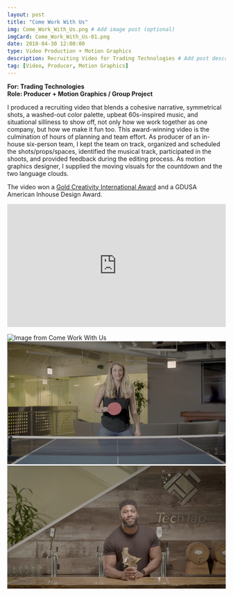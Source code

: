 ```yaml
---
layout: post
title: "Come Work With Us"
img: Come_Work_With_Us.png # Add image post (optional)
imgCard: Come_Work_With_Us-01.png
date: 2018-04-30 12:00:00
type: Video Production + Motion Graphics
description: Recruiting Video for Trading Technologies # Add post description (optional)
tag: [Video, Producer, Motion Graphics]
---
```

<b>For: Trading Technologies</b><br/>
<b>Role: Producer + Motion Graphics / Group Project</b>

I produced a recruiting video that blends a cohesive narrative, symmetrical shots, a washed-out color palette, upbeat 60s-inspired music, and situational silliness to show off, not only how we work together as one company, but how we make it fun too.  This award-winning video is the culmination of hours of planning and team effort.  As producer of an in-house six-person team, I kept the team on track, organized and scheduled the shots/props/spaces, identified the musical track, participated in the shoots, and provided feedback during the editing process.  As motion graphics designer, I supplied the moving visuals for the countdown and the two language clouds.

The video won a <a href="https://creativityawards.com/?submission=come-work-with-us" target="_blacnk">Gold Creativity International Award</a> and a GDUSA American Inhouse Design Award.

<div style="padding:56.25% 0 0 0;position:relative;"><iframe src="https://player.vimeo.com/video/241033429?byline=0&portrait=0" style="position:absolute;top:0;left:0;width:100%;height:100%;" frameborder="0" webkitallowfullscreen mozallowfullscreen allowfullscreen></iframe></div><script src="https://player.vimeo.com/api/player.js"></script>
<br>
<div class="post_image_addl">
    <img src="/assets/img/Come-Work-With-Us-Still-05.png" alt="Image from Come Work With Us">
</div>
<div class="post_image_addl">
    <img src="/assets/img/Come-Work-With-Us-Still-04.png" alt="Image from Come Work With Us">
</div>
<div class="post_image_addl">
    <img src="/assets/img/Come-Work-With-Us-Still-03.png" alt="Image from Come Work With Us">
</div>